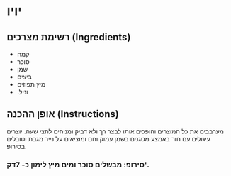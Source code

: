 # יויו

## רשימת מצרכים (Ingredients)
- קמח
- סוכר
- שמן
- ביצים
- מיץ תפוזים
- .וניל

## אופן ההכנה (Instructions)
מערבבים את כל המוצרים והופכים אותו לבצר רך ולא דביק ומניחים לחצי שעה.
יוצרים עיגולים עם חור באמצע מטגנים בשמן עמוק וחם ומוציאים על נייר מגבת וטובלים בסירופ.
### סירופ: מבשלים סוכר ומים מיץ לימון כ- 7דק'.
